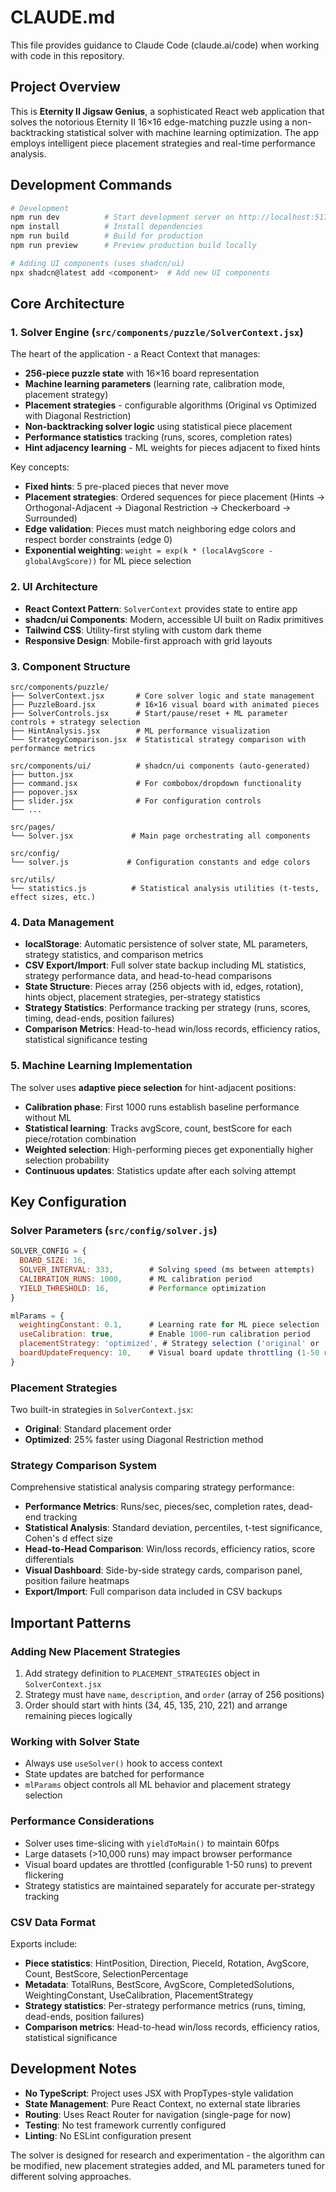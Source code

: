# CLAUDE.md

This file provides guidance to Claude Code (claude.ai/code) when working with code in this repository.

## Project Overview

This is **Eternity II Jigsaw Genius**, a sophisticated React web application that solves the notorious Eternity II 16×16 edge-matching puzzle using a non-backtracking statistical solver with machine learning optimization. The app employs intelligent piece placement strategies and real-time performance analysis.

## Development Commands

```bash
# Development
npm run dev          # Start development server on http://localhost:5173
npm install          # Install dependencies
npm run build        # Build for production
npm run preview      # Preview production build locally

# Adding UI components (uses shadcn/ui)
npx shadcn@latest add <component>  # Add new UI components
```

## Core Architecture

### 1. Solver Engine (`src/components/puzzle/SolverContext.jsx`)
The heart of the application - a React Context that manages:
- **256-piece puzzle state** with 16×16 board representation
- **Machine learning parameters** (learning rate, calibration mode, placement strategy)
- **Placement strategies** - configurable algorithms (Original vs Optimized with Diagonal Restriction)
- **Non-backtracking solver logic** using statistical piece placement
- **Performance statistics** tracking (runs, scores, completion rates)
- **Hint adjacency learning** - ML weights for pieces adjacent to fixed hints

Key concepts:
- **Fixed hints**: 5 pre-placed pieces that never move
- **Placement strategies**: Ordered sequences for piece placement (Hints → Orthogonal-Adjacent → Diagonal Restriction → Checkerboard → Surrounded)
- **Edge validation**: Pieces must match neighboring edge colors and respect border constraints (edge 0)
- **Exponential weighting**: `weight = exp(k * (localAvgScore - globalAvgScore))` for ML piece selection

### 2. UI Architecture
- **React Context Pattern**: `SolverContext` provides state to entire app
- **shadcn/ui Components**: Modern, accessible UI built on Radix primitives
- **Tailwind CSS**: Utility-first styling with custom dark theme
- **Responsive Design**: Mobile-first approach with grid layouts

### 3. Component Structure
```
src/components/puzzle/
├── SolverContext.jsx       # Core solver logic and state management
├── PuzzleBoard.jsx         # 16×16 visual board with animated pieces
├── SolverControls.jsx      # Start/pause/reset + ML parameter controls + strategy selection
├── HintAnalysis.jsx        # ML performance visualization
└── StrategyComparison.jsx  # Statistical strategy comparison with performance metrics

src/components/ui/          # shadcn/ui components (auto-generated)
├── button.jsx
├── command.jsx             # For combobox/dropdown functionality
├── popover.jsx
├── slider.jsx              # For configuration controls
└── ...

src/pages/
└── Solver.jsx             # Main page orchestrating all components

src/config/
└── solver.js             # Configuration constants and edge colors

src/utils/
└── statistics.js          # Statistical analysis utilities (t-tests, effect sizes, etc.)
```

### 4. Data Management
- **localStorage**: Automatic persistence of solver state, ML parameters, strategy statistics, and comparison metrics
- **CSV Export/Import**: Full solver state backup including ML statistics, strategy performance data, and head-to-head comparisons
- **State Structure**: Pieces array (256 objects with id, edges, rotation), hints object, placement strategies, per-strategy statistics
- **Strategy Statistics**: Performance tracking per strategy (runs, scores, timing, dead-ends, position failures)
- **Comparison Metrics**: Head-to-head win/loss records, efficiency ratios, statistical significance testing

### 5. Machine Learning Implementation
The solver uses **adaptive piece selection** for hint-adjacent positions:
- **Calibration phase**: First 1000 runs establish baseline performance without ML
- **Statistical learning**: Tracks avgScore, count, bestScore for each piece/rotation combination
- **Weighted selection**: High-performing pieces get exponentially higher selection probability
- **Continuous updates**: Statistics update after each solving attempt

## Key Configuration

### Solver Parameters (`src/config/solver.js`)
```javascript
SOLVER_CONFIG = {
  BOARD_SIZE: 16,
  SOLVER_INTERVAL: 333,        # Solving speed (ms between attempts)
  CALIBRATION_RUNS: 1000,      # ML calibration period
  YIELD_THRESHOLD: 16,         # Performance optimization
}

mlParams = {
  weightingConstant: 0.1,      # Learning rate for ML piece selection
  useCalibration: true,        # Enable 1000-run calibration period
  placementStrategy: 'optimized', # Strategy selection ('original' or 'optimized')
  boardUpdateFrequency: 10,    # Visual board update throttling (1-50 runs)
}
```

### Placement Strategies
Two built-in strategies in `SolverContext.jsx`:
- **Original**: Standard placement order
- **Optimized**: 25% faster using Diagonal Restriction method

### Strategy Comparison System
Comprehensive statistical analysis comparing strategy performance:
- **Performance Metrics**: Runs/sec, pieces/sec, completion rates, dead-end tracking
- **Statistical Analysis**: Standard deviation, percentiles, t-test significance, Cohen's d effect size
- **Head-to-Head Comparison**: Win/loss records, efficiency ratios, score differentials
- **Visual Dashboard**: Side-by-side strategy cards, comparison panel, position failure heatmaps
- **Export/Import**: Full comparison data included in CSV backups

## Important Patterns

### Adding New Placement Strategies
1. Add strategy definition to `PLACEMENT_STRATEGIES` object in `SolverContext.jsx`
2. Strategy must have `name`, `description`, and `order` (array of 256 positions)
3. Order should start with hints (34, 45, 135, 210, 221) and arrange remaining pieces logically

### Working with Solver State
- Always use `useSolver()` hook to access context
- State updates are batched for performance
- `mlParams` object controls all ML behavior and placement strategy selection

### Performance Considerations
- Solver uses time-slicing with `yieldToMain()` to maintain 60fps
- Large datasets (>10,000 runs) may impact browser performance
- Visual board updates are throttled (configurable 1-50 runs) to prevent flickering
- Strategy statistics are maintained separately for accurate per-strategy tracking

### CSV Data Format
Exports include:
- **Piece statistics**: HintPosition, Direction, PieceId, Rotation, AvgScore, Count, BestScore, SelectionPercentage
- **Metadata**: TotalRuns, BestScore, AvgScore, CompletedSolutions, WeightingConstant, UseCalibration, PlacementStrategy
- **Strategy statistics**: Per-strategy performance metrics (runs, timing, dead-ends, position failures)
- **Comparison metrics**: Head-to-head win/loss records, efficiency ratios, statistical significance

## Development Notes

- **No TypeScript**: Project uses JSX with PropTypes-style validation
- **State Management**: Pure React Context, no external state libraries
- **Routing**: Uses React Router for navigation (single-page for now)
- **Testing**: No test framework currently configured
- **Linting**: No ESLint configuration present

The solver is designed for research and experimentation - the algorithm can be modified, new placement strategies added, and ML parameters tuned for different solving approaches.